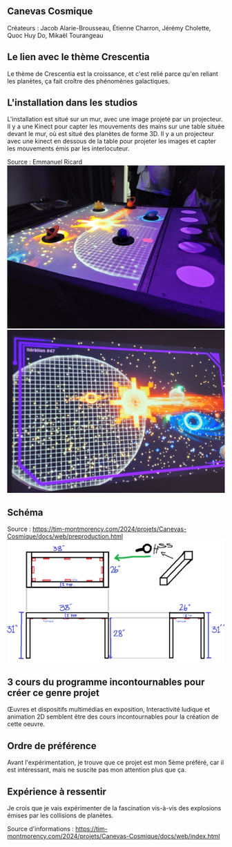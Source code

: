 ## **Canevas Cosmique**
Créateurs : Jacob Alarie-Brousseau, Étienne Charron, Jérémy Cholette, Quoc Huy Do, Mikaël Tourangeau
## Le lien avec le thème Crescentia
Le thème de Crescentia est la croissance, et c'est relié parce qu'en reliant les planètes, ça fait croître des phénomènes galactiques.

## L'installation dans les studios
L'installation est situé sur un mur, avec une image projeté par un projecteur. Il y a une Kinect pour capter les mouvements des mains sur une table située devant le mur, où est situé des planètes de forme 3D. Il y a un projecteur avec une kinect en dessous de la table pour projeter les images et capter les mouvements émis par les interlocuteur.

Source : Emmanuel Ricard
![table](media/canevas_cosmique_table.jpg)
![ecran](media/canevas_cosmique_ecran.jpg) 

## Schéma
Source : https://tim-montmorency.com/2024/projets/Canevas-Cosmique/docs/web/preproduction.html
![schéma](media/sketchTable_canevas_cosmique.png)   

## 3 cours du programme incontournables pour créer ce genre projet
Œuvres et dispositifs multimédias en exposition, Interactivité ludique et animation 2D semblent être des cours incontournables pour la création de cette oeuvre.

## Ordre de préférence
Avant l'expérimentation, je trouve que ce projet est mon 5ème préféré, car il est intéressant, mais ne suscite pas mon attention plus que ça.

## Expérience à ressentir
Je crois que je vais expérimenter de la fascination vis-à-vis des explosions émises par les collisions de planètes. 

Source d'informations : https://tim-montmorency.com/2024/projets/Canevas-Cosmique/docs/web/index.html
